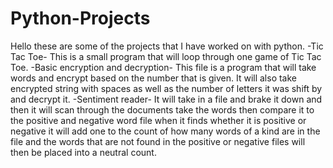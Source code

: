 # Python-Projects
Hello these are some of the projects that I have worked on with python.
-Tic Tac Toe-
This is a small program that will loop through one game of Tic Tac Toe.
-Basic encryption and decryption-
This file is a program that will take words and encrypt based on the number that is given.
It will also take encrypted string with spaces as well as the number of letters it was shift by and decrypt it.
-Sentiment reader-
It will take in a file and brake it down and then it will scan through the documents take the words then compare it to the positive and negative word file when it finds whether it is positive or negative it will add one to the count of how many words of a kind are in the file and the words that are not found in the positive or negative files will then be placed into a neutral count. 
